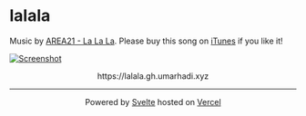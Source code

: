 # lalala

Music by [AREA21 - La La La](https://www.youtube.com/watch?v=R22S-jKLFzY). Please buy this song on [iTunes](https://music.apple.com/id/album/la-la-la/1560745920?i=1560746257) if you like it!

[![Screenshot](https://ik.imagekit.io/umarhadi/goldenhour/Screen_Shot_2021-04-11_at_23.05.30_G5wKjHUiQA.png)](https://lalala.gh.umarhadi.xyz)

<p align="center">
  https://lalala.gh.umarhadi.xyz
</p>

---

<div align="center">

  Powered by [Svelte](https://svelte.dev) hosted on [Vercel](https://vercel.com)
  
</div>